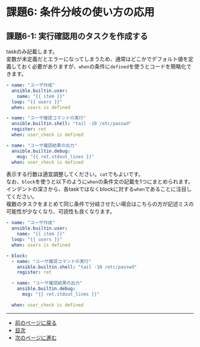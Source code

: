 # 課題6: 条件分岐の使い方の応用

## 課題6-1: 実行確認用のタスクを作成する

taskのみ記載します。  
変数が未定義だとエラーになってしまうため、通常はどこかでデフォルト値を定義しておく必要がありますが、`when`の条件に`defined`を使うとコードを簡略化できます。

```yaml
- name: "ユーザ作成"
  ansible.builtin.user:
    name: "{{ item }}"
  loop: "{{ users }}"
  when: users is defined

- name: "ユーザ確認コマンドの実行"
  ansible.builtin.shell: "tail -10 /etc/passwd"
  register: ret
  when: user_check is defined

- name: "ユーザ確認結果の出力"
  ansible.builtin.debug:
    msg: "{{ ret.stdout_lines }}"
  when: user_check is defined
```

表示する行数は適宜調整してください。`cat`でもよいです。  
なお、`block`を使うと以下のように`when`の条件文の記載を1つにまとめられます。インデントの深さから、各taskではなくblockに対する`when`であることに注目してください。  
複数のタスクをまとめて同じ条件で分岐させたい場合はこちらの方が記述ミスの可能性が少なくなり、可読性も良くなります。

```yaml
- name: "ユーザ作成"
  ansible.builtin.user:
    name: "{{ item }}"
  loop: "{{ users }}"
  when: users is defined

- block:
  - name: "ユーザ確認コマンドの実行"
    ansible.builtin.shell: "tail -10 /etc/passwd"
    register: ret

  - name: "ユーザ確認結果の出力"
    ansible.builtin.debug:
      msg: "{{ ret.stdout_lines }}"

  when: user_check is defined
```

---

- [前のページに戻る](step7.md)
- [目次](README.md)
- [次のページに進む](step8.md)
